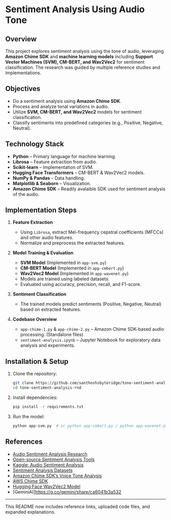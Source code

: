 # Sentiment Analysis Using Audio Tone

## Overview
This project explores sentiment analysis using the tone of audio, leveraging **Amazon Chime SDK** and **machine learning models** including **Support Vector Machines (SVM), CM-BERT, and Wav2Vec2** for sentiment classification. The research was guided by multiple reference studies and implementations.

## Objectives
- Do a sentiment analysis using **Amazon Chime SDK**.
- Process and analyze tonal variations in audio.
- Utilize **SVM, CM-BERT, and Wav2Vec2** models for sentiment classification.
- Classify sentiments into predefined categories (e.g., Positive, Negative, Neutral).

## Technology Stack
- **Python** – Primary language for machine learning.
- **Librosa** – Feature extraction from audio.
- **Scikit-learn** – Implementation of SVM.
- **Hugging Face Transformers** – CM-BERT & Wav2Vec2 models.
- **NumPy & Pandas** – Data handling.
- **Matplotlib & Seaborn** – Visualization.
- **Amazon Chime SDK** – Readily avalaible SDK used for sentiment analysis of the audio.

## Implementation Steps

1. **Feature Extraction**
   - Using `Librosa`, extract Mel-frequency cepstral coefficients (MFCCs) and other audio features.
   - Normalize and preprocess the extracted features.

2. **Model Training & Evaluation**
   - **SVM Model** (Implemented in `app-svm.py`)
   - **CM-BERT Model** (Implemented in `app-cmbert.py`)
   - **Wav2Vec2 Model** (Implemented in `app-wavenet.py`)
   - Models are trained using labeled datasets.
   - Evaluated using accuracy, precision, recall, and F1-score.

3. **Sentiment Classification**
   - The trained models predict sentiments (Positive, Negative, Neutral) based on extracted features.

4. **Codebase Overview**
   - `app-chime-1.py` & `app-chime-2.py` – Amazon Chime SDK-based audio processing. (Standalone files)
   - `sentiment-analysis.ipynb` – Jupyter Notebook for exploratory data analysis and experiments.

## Installation & Setup
1. Clone the repository:
   ```sh
   git clone https://github.com/santhoshsbyteridge/tone-sentiment-analysis-rnd.git
   cd tone-sentiment-analysis-rnd
   ```
2. Install dependencies:
   ```sh
   pip install -r requirements.txt
   ```
3. Run the model:
   ```sh
   python app-svm.py  # or python app-cmbert.py / python app-wavenet.py
   ```

## References
- [Audio Sentiment Analysis Research](https://research.aimultiple.com/audio-sentiment-analysis/)
- [Open-source Sentiment Analysis Tools](https://research.aimultiple.com/open-source-sentiment-analysis/)
- [Kaggle: Audio Sentiment Analysis](https://www.kaggle.com/code/imsparsh/audio-sentiment-analysis/notebook)
- [Sentiment Analysis Datasets](https://research.aimultiple.com/sentiment-analysis-dataset/)
- [Amazon Chime SDK’s Voice Tone Analysis](https://www.amazon.science/blog/how-amazon-chime-sdks-voice-tone-analysis-works)
- [AWS Chime SDK](https://aws.amazon.com/chime/chime-sdk/)
- [Hugging Face Wav2Vec2 Model](https://huggingface.co/ehcalabres/wav2vec2-lg-xlsr-en-speech-emotion-recognition)
- [GeminiAI]https://g.co/gemini/share/ca6041b3a532

---
This README now includes reference links, uploaded code files, and expanded explanations.


